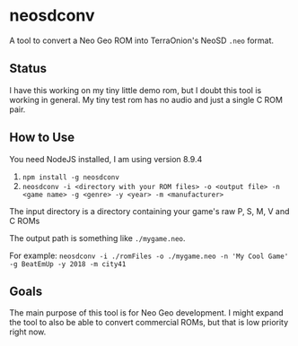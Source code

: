 # neosdconv

A tool to convert a Neo Geo ROM into TerraOnion's NeoSD `.neo` format.

## Status

I have this working on my tiny little demo rom, but I doubt this tool is working in general. My tiny test rom has no audio and just a single C ROM pair.

## How to Use

You need NodeJS installed, I am using version 8.9.4

1. `npm install -g neosdconv`
2. `neosdconv -i <directory with your ROM files> -o <output file> -n <game name> -g <genre> -y <year> -m <manufacturer>`

The input directory is a directory containing your game's raw P, S, M, V and C ROMs

The output path is something like `./mygame.neo`.

For example: `neosdconv -i ./romFiles -o ./mygame.neo -n 'My Cool Game' -g BeatEmUp -y 2018 -m city41`

## Goals

The main purpose of this tool is for Neo Geo development. I might expand the tool to also be able to convert commercial ROMs, but that is low priority right now.

